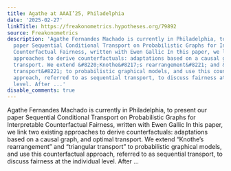 ```yaml
---
title: Agathe at AAAI’25, Philadelphia
date: '2025-02-27'
linkTitle: https://freakonometrics.hypotheses.org/79892
source: Freakonometrics
description: 'Agathe Fernandes Machado is currently in Philadelphia, to present our
  paper Sequential Conditional Transport on Probabilistic Graphs for Interpretable
  Counterfactual Fairness, written with Ewen Gallic In this paper, we link two existing
  approaches to derive counterfactuals: adaptations based on a causal graph, and optimal
  transport. We extend &#8220;Knothe&#8217;s rearrangement&#8221; and &#8220;triangular
  transport&#8221; to probabilistic graphical models, and use this counterfactual
  approach, referred to as sequential transport, to discuss fairness at the individual
  level. After ...'
disable_comments: true
---
```

Agathe Fernandes Machado is currently in Philadelphia, to present our paper Sequential Conditional Transport on Probabilistic Graphs for Interpretable Counterfactual Fairness, written with Ewen Gallic In this paper, we link two existing approaches to derive counterfactuals: adaptations based on a causal graph, and optimal transport. We extend &#8220;Knothe&#8217;s rearrangement&#8221; and &#8220;triangular transport&#8221; to probabilistic graphical models, and use this counterfactual approach, referred to as sequential transport, to discuss fairness at the individual level. After ...